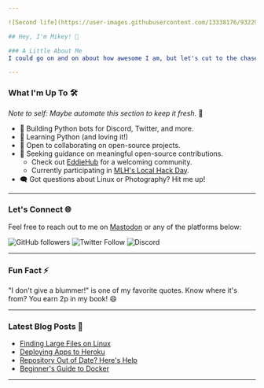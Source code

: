 ```yaml
---

![Second life](https://user-images.githubusercontent.com/13338176/93229721-cca43c00-f76e-11ea-9854-e69f3be01b64.png)

## Hey, I'm Mikey! 👋

### A Little About Me
I could go on and on about how awesome I am, but let's cut to the chase. Life's too short for fluff, so here's my mantra for you: **Smile at least once today.** 😊

---
```


### What I'm Up To 🛠️
*Note to self: Maybe automate this section to keep it fresh.* 🤔

- 🤖 Building Python bots for Discord, Twitter, and more.
- 🐍 Learning Python (and loving it!)
- 🤝 Open to collaborating on open-source projects.
- 🌱 Seeking guidance on meaningful open-source contributions.
  - Check out [EddieHub](https://github.com/EddieJaoudeCommunity) for a welcoming community.
  - Currently participating in [MLH's Local Hack Day](https://organize.mlh.io/participants/events/6072-local-hack-day-build).
- 🗨️ Got questions about Linux or Photography? Hit me up!
  
---

### Let's Connect 🌐
Feel free to reach out to me on [Mastodon](https://mastodon.social/@aixing) or any of the platforms below:

![GitHub followers](https://img.shields.io/github/followers/mikeysan?label=Followers&logo=GitHub&style=for-the-badge)
![Twitter Follow](https://img.shields.io/twitter/follow/whoismikey?label=Twitter&logo=twitter&style=for-the-badge)
![Discord](https://img.shields.io/discord/699608417039286293?logo=discord&style=for-the-badge)

---

### Fun Fact ⚡
"I don't give a blummer!" is one of my favorite quotes. Know where it's from? You earn 2p in my book! 😄

---

### Latest Blog Posts 📝
- [Finding Large Files on Linux](https://blog.aixing.io/how-to-find-those-large-files-on-linux-ckuxbuh1l00auvms1cl1m2gwo)
- [Deploying Apps to Heroku](https://blog.aixing.io/how-to-deploy-apps-to-heroku-ckiucwkm20e0v44s1a2y4cwtn)
- [Repository Out of Date? Here's Help](https://blog.aixing.io/help-my-repository-is-out-of-date-ckgv3edy900ggsbs17qnqh6ad)
- [Beginner's Guide to Docker](https://blog.aixing.io/a-beginners-guide-to-docker-ckda6vqq300krnns148dvh4rz)

---
